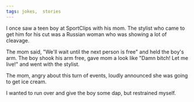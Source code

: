 ```yaml
---
tags: jokes,  stories
---
```


I once saw a teen boy at SportClips with his mom. The stylist who came to get him for his cut was a Russian woman who was showing a lot of cleavage. 

The mom said, "We'll wait until the next person is free" and held the boy's arm. The boy shook his arm free, gave mom a look like "Damn bitch! Let me live!" and went with the stylist. 

The mom, angry about this turn of events, loudly announced she was going to get ice cream.

I wanted to run over and give the boy some dap, but restrained myself.